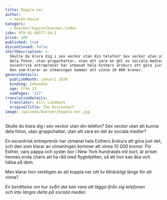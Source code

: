 ```yaml
---
title: Koppla ner
author:
  - keren-david
kategori:
  - boecker/kapitelboecker/index
isbn: 978-91-88577-54-2
price: 109
published: true
discontinued: false
shortDescription: >-
  Skulle du klara dig i sex veckor utan din telefon? Sex veckor utan att kunna
  dela foton, utan gruppchattar, utan att vara en del av sociala medier? En
  excentrisk entreprenör har utmanat hela Esthers årskurs att göra just det, och
  den som klarar av utmaningen kommer att vinna 10 000 kronor.
generalDetails:
  publishMonth: januari 2020
  binding: Inbunden
  age: från 13
  numPages: '127'
translationDetails:
  translator: Aili Lundmark
  originalTitle: The Disconnect
image: /uploads/boecker/koppla-ner.jpg
---
```

Skulle du klara dig i sex veckor utan din telefon? Sex veckor utan att kunna dela foton, utan gruppchattar, utan att vara en del av sociala medier?

En excentrisk entreprenör har utmanat hela Esthers årskurs att göra just det, och den som klarar av utmaningen kommer att vinna 10 000 kronor. För Esther, vars pappa och syster bor i New York hundratals mil bort, är priset hennes enda chans att ha råd med flygbiljetten, så att hon kan åka och hälsa på dem.

Men klarar hon verkligen av att koppla ner sitt liv tillräckligt länge för att vinna?

_En berättelse om hur svårt det kan vara att lägga ifrån sig telefonen och inte längre delta på sociala medier._
